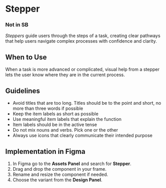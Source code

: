 # Stepper

### Not in SB

_Steppers_ guide users through the steps of a task, creating clear pathways that help users navigate complex processes with confidence and clarity.

## When to Use

When a task is more advanced or complicated, visual help from a stepper lets the user know where they are in the current process.

## Guidelines

- Avoid titles that are too long. Titles should be to the point and short, no more than three words if possible
- Keep the item labels as short as possible
- Use meaningful item labels that explain the function
- Item labels should be in the active tense
- Do not mix nouns and verbs. Pick one or the other
- Always use icons that clearly communicate their intended purpose

## Implementation in Figma

1. In Figma go to the **Assets Panel** and search for **Stepper**.
2. Drag and drop the component in your frame.
3. Rename and resize the component if needed.
4. Choose the variant from the **Design Panel**.
